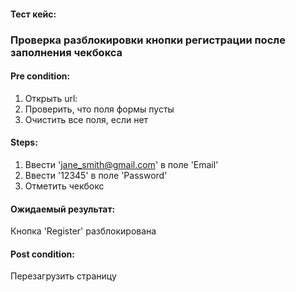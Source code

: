 #### Тест кейс:  
### Проверка разблокировки кнопки регистрации после заполнения чекбокса  
#### Pre condition:  
1. Открыть url:  
2. Проверить, что поля формы пусты  
3. Очистить все поля, если нет  
#### Steps:  
1. Ввести 'jane_smith@gmail.com' в поле 'Email'  
2. Ввести '12345' в поле 'Password'  
3. Отметить чекбокс  
#### Ожидаемый результат:  
Кнопка 'Register' разблокирована  
#### Post condition:  
Перезагрузить страницу  
  